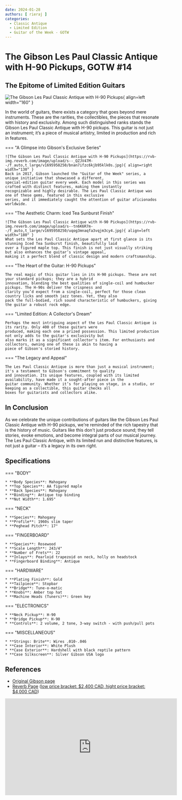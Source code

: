 ```yaml
---
date: 2024-01-28
authors: [ rieraj ]
categories:
  - Classic Antique
  - Limited Edition
  - Guitar of the Week - GOTW
---
```


# The Gibson Les Paul Classic Antique with H-90 Pickups, GOTW #14


## The Epitome of Limited Edition Guitars

![The Gibson Les Paul Classic Antique with H-90 Pickups](https://rvb-img.reverb.com/image/upload/s--AYpYJUhX--/f_auto,t_large/v1695941241/rye9dpekgjpvl6dmjszr.jpg){ align=left width="160" }

In the world of guitars, there exists a category that goes beyond mere instruments. These are the rarities, the
collectibles, the pieces that resonate with history and exclusivity. Among such distinguished ranks stands the Gibson
Les Paul Classic Antique with H-90 pickups. This guitar is not just an instrument; it’s a piece of musical artistry,
limited in production and rich in features.

<!-- more -->

=== "A Glimpse into Gibson's Exclusive Series"

    ![The Gibson Les Paul Classic Antique with H-90 Pickups](https://rvb-img.reverb.com/image/upload/s--_QZJV47M--/f_auto,t_large/v1695958250/bnan7ifzc6kjb95klk0s.jpg){ align=right width="130" }
    Back in 2017, Gibson launched the "Guitar of the Week" series, a unique initiative that showcased a different,
    special-edition guitar every week. Each model in this series was crafted with distinct features, making them instantly
    recognizable and highly desirable. The Les Paul Classic Antique was one of these gems, featured in this exclusive
    series, and it immediately caught the attention of guitar aficionados worldwide.

=== "The Aesthetic Charm: Iced Tea Sunburst Finish"

    ![The Gibson Les Paul Classic Antique with H-90 Pickups](https://rvb-img.reverb.com/image/upload/s--tn6K6R7m--/f_auto,t_large/v1695958250/uqog3mnaqfa3vqjm3cy4.jpg){ align=left width="180" }
    What sets the Les Paul Classic Antique apart at first glance is its stunning Iced Tea Sunburst finish, beautifully laid
    over a figured maple top. This finish is not just visually striking but also enhances the guitar’s vintage appeal,
    making it a perfect blend of classic design and modern craftsmanship.

=== "The Heart of the Guitar: H-90 Pickups"

    The real magic of this guitar lies in its H-90 pickups. These are not your standard pickups; they are a hybrid
    innovation, blending the best qualities of single-coil and humbucker pickups. The H-90s deliver the crispness and
    clarity you’d expect from a single-coil, perfect for those clean country licks and smooth jazz tones. Yet, they also
    pack the full-bodied, rich sound characteristic of humbuckers, giving the guitar a robust rock edge.

=== "Limited Edition: A Collector's Dream"

    Perhaps the most intriguing aspect of the Les Paul Classic Antique is its rarity. Only 400 of these guitars were
    produced, making each one a prized possession. This limited production not only adds to the guitar's exclusivity but
    also marks it as a significant collector's item. For enthusiasts and collectors, owning one of these is akin to having a
    piece of Gibson's storied history.

=== "The Legacy and Appeal"

    The Les Paul Classic Antique is more than just a musical instrument; it's a testament to Gibson's commitment to quality
    and innovation. Its unique features, coupled with its limited availability, have made it a sought-after piece in the
    guitar community. Whether it’s for playing on stage, in a studio, or keeping as a collectible, this guitar checks all
    boxes for guitarists and collectors alike.

## In Conclusion

As we celebrate the unique contributions of guitars like the Gibson Les Paul Classic Antique with H-90 pickups, we're
reminded of the rich tapestry that is the history of music. Guitars like this don't just produce sound; they tell
stories, evoke emotions, and become integral parts of our musical journey. The Les Paul Classic Antique, with its
limited run and distinctive features, is not just a guitar – it’s a legacy in its own right.

## Specifications

=== "BODY"

    * **Body Species**: Mahogany
    * **Top Species**: AA figured maple
    * **Back Species**: Mahogany
    * **Binding**: Antique top binding
    * **Nut Width**: 1.695"

=== "NECK"

    * **Species**: Mahogany
    * **Profile**: 1960s slim taper
    * **Peghead Pitch**: 17°

=== "FINGERBOARD"

    * **Species**: Rosewood
    * **Scale Length**: 243/4"
    * **Number of Frets**: 22
    * **Inlays**: Pearloid trapezoid on neck, holly on headstock
    * **Fingerboard Binding**: Antique


=== "HARDWARE"

    * **Plating Finish**: Gold
    * **Tailpiece**: Stopbar
    * **Bridge**: Tune-o-matic
    * **Knobs**: Amber top hat
    * **Machine Heads (Tuners)**: Green key

=== "ELECTRONICS"

    * **Neck Pickup**: H-90
    * **Bridge Pickup**: H-90
    * **Controls**: 2 volume, 2 tone, 3-way switch - with push/pull pots

=== "MISCELLANEOUS"

    * **Strings: Brite**: Wires .010-.046
    * **Case Interior**: White Plush
    * **Case Exterior**: Hardshell with black reptile pattern
    * **Case Silkscreen**: Silver Gibson USA logo

## References

* [Original Gibson page](https://web.archive.org/web/20090527185156/http://www.gibson.com/en%2Dus/Divisions/Gibson%20USA/Guitar%20of%20the%20Week/Les%20Paul%20Classic%20Antique%2014/)
* [Reverb Page](https://reverb.com/ca/p/gibson-guitar-of-the-week-number-14-les-paul-classic-antique-iced-tea-burst-2007) ([low price bracket: $2,400 CAD, hight price bracket: $4,000 CAD](https://reverb.com/ca/p/gibson-guitar-of-the-week-number-14-les-paul-classic-antique-iced-tea-burst-2007#price-guide))


<iframe width="560" height="315" src="https://www.youtube.com/embed/tLwrtCSQiNg?si=ZjjSGvc7K_3jN1I-&amp;start=601" title="YouTube video player" frameborder="0" allow="accelerometer; autoplay; clipboard-write; encrypted-media; gyroscope; picture-in-picture; web-share" allowfullscreen></iframe>
